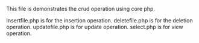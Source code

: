 This file is demonstrates the crud operation using core php.

Insertfile.php is for the insertion operation.
deletefile.php is for the deletion operation.
updatefile.php is for update operation.
select.php is for view operation.
